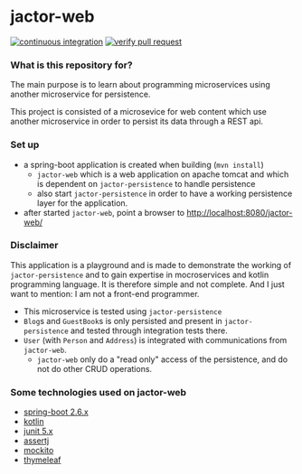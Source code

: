 # jactor-web #

[![continuous integration](https://github.com/jactor-rises/jactor-web/actions/workflows/ci.yaml/badge.svg)](https://github.com/jactor-rises/jactor-web/actions/workflows/ci.yaml)
[![verify pull request](https://github.com/jactor-rises/jactor-web/actions/workflows/pr.yaml/badge.svg)](https://github.com/jactor-rises/jactor-web/actions/workflows/pr.yaml)

### What is this repository for?

The main purpose is to learn about programming microservices using another microservice for persistence.

This project is consisted of a microsevice for web content which use another microservice in order to persist its data through a REST api.

### Set up

* a spring-boot application is created when building (`mvn install`)
    * `jactor-web` which is a web application on apache tomcat and which is dependent on `jactor-persistence` to handle persistence
    * also start `jactor-persistence` in order to have a working persistence layer for the application.
* after started `jactor-web`, point a browser to
  <http://localhost:8080/jactor-web/>

### Disclaimer

This application is a playground and is made to demonstrate the working of `jactor-persistence` and to gain expertise in mocroservices and kotlin
programming language. It is therefore simple and not complete. And I just want to mention: I am not a front-end programmer.

* This microservice is tested using `jactor-persistence`
* `Blog`s and `GuestBook`s is only persisted and present in `jactor-persistence` and tested through integration tests there.
* `User` (with `Person` and `Address`) is integrated with communications from `jactor-web`.
    * `jactor-web` only do a "read only" access of the persistence, and do not do other CRUD operations.

### Some technologies used on jactor-web

* [spring-boot 2.6.x](https://spring.io/projects/spring-boot)
* [kotlin](https://kotlinlang.org)
* [junit 5.x](https://junit.org/junit5/)
* [assertj](https://assertj.github.io/doc/)
* [mockito](http://site.mockito.org)
* [thymeleaf](https://www.thymeleaf.org)
